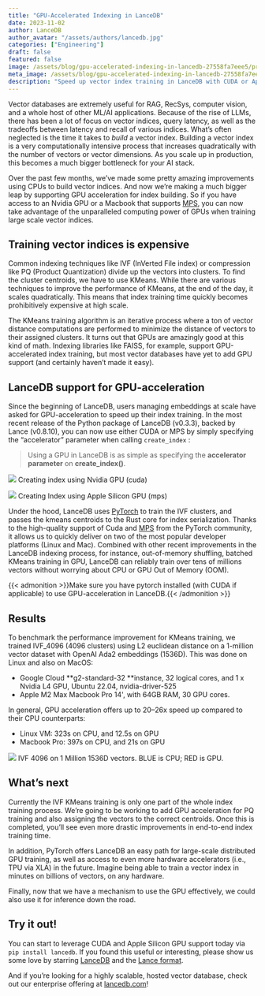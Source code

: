 ```yaml
---
title: "GPU-Accelerated Indexing in LanceDB"
date: 2023-11-02
author: LanceDB
author_avatar: "/assets/authors/lancedb.jpg"
categories: ["Engineering"]
draft: false
featured: false
image: /assets/blog/gpu-accelerated-indexing-in-lancedb-27558fa7eee5/preview-image.webp
meta_image: /assets/blog/gpu-accelerated-indexing-in-lancedb-27558fa7eee5/preview-image.webp
description: "Speed up vector index training in LanceDB with CUDA or Apple Silicon (MPS). See how GPU‑accelerated IVF/PQ training compares to CPU and how to enable it in code."
---
```


Vector databases are extremely useful for RAG, RecSys, computer vision, and a whole host of other ML/AI applications. Because of the rise of LLMs, there has been a lot of focus on vector indices, query latency, as well as the tradeoffs between latency and recall of various indices. What’s often neglected is the time it takes to *build* a vector index. Building a vector index is a very computationally intensive process that increases quadratically with the number of vectors or vector dimensions. As you scale up in production, this becomes a much bigger bottleneck for your AI stack.

Over the past few months, we’ve made some pretty amazing improvements using CPUs to build vector indices. And now we’re making a much bigger leap by supporting GPU acceleration for index building. So if you have access to an Nvidia GPU or a Macbook that supports [MPS](https://developer.apple.com/documentation/metalperformanceshaders), you can now take advantage of the unparalleled computing power of GPUs when training large scale vector indices.

## Training vector indices is expensive

Common indexing techniques like IVF (InVerted File index) or compression like PQ (Product Quantization) divide up the vectors into clusters. To find the cluster centroids, we have to use KMeans. While there are various techniques to improve the performance of KMeans, at the end of the day, it scales quadratically. This means that index training time quickly becomes prohibitively expensive at high scale.

The KMeans training algorithm is an iterative process where a ton of vector distance computations are performed to minimize the distance of vectors to their assigned clusters. It turns out that GPUs are amazingly good at this kind of math. Indexing libraries like FAISS, for example, support GPU-accelerated index training, but most vector databases have yet to add GPU support (and certainly haven’t made it easy).

## LanceDB support for GPU-acceleration

Since the beginning of LanceDB, users managing embeddings at scale have asked for GPU-acceleration to speed up their index training. In the most recent release of the Python package of LanceDB (v0.3.3), backed by Lance (v0.8.10), you can now use either CUDA or MPS by simply specifying the “accelerator” parameter when calling `create_index` :

> Using a GPU in LanceDB is as simple as specifying the **accelerator parameter** on **create_index()**.

![](https://miro.medium.com/v2/resize:fit:770/1*lZQRY7ed3FDGw-h3Sd1rTg.png)
Creating index using Nvidia GPU (cuda)

![](https://miro.medium.com/v2/resize:fit:770/1*ANrOLSEGd2XXy5vv5h1_WQ.png)
Creating Index using Apple Silicon GPU (mps)

Under the hood, LanceDB uses [PyTorch](https://pytorch.org/) to train the IVF clusters, and passes the kmeans centroids to the Rust core for index serialization. Thanks to the high-quality support of Cuda and [MPS](https://pytorch.org/docs/stable/notes/mps.html) from the PyTorch community, it allows us to quickly deliver on two of the most popular developer platforms (Linux and Mac). Combined with other recent improvements in the LanceDB indexing process, for instance, out-of-memory shuffling, batched KMeans training in GPU, LanceDB can reliably train over tens of millions vectors without worrying about CPU or GPU Out of Memory (OOM).

{{< admonition >}}Make sure you have pytorch installed (with CUDA if applicable) to use GPU-acceleration in LanceDB.{{< /admonition >}}

## Results

To benchmark the performance improvement for KMeans training, we trained IVF_4096 (4096 clusters) using L2 euclidean distance on a 1-million vector dataset with OpenAI Ada2 embeddings (1536D). This was done on Linux and also on MacOS:

- Google Cloud **g2-standard-32 **instance, 32 logical cores, and 1 x Nvidia L4 GPU, Ubuntu 22.04, nvidia-driver-525
- Apple M2 Max Macbook Pro 14', with 64GB RAM, 30 GPU cores.

In general, GPU acceleration offers up to 20–26x speed up compared to their CPU counterparts:

- Linux VM: 323s on CPU, and 12.5s on GPU
- Macbook Pro: 397s on CPU, and 21s on GPU

![](https://miro.medium.com/v2/resize:fit:770/1*9tRrnjLVnasYS1E9d1PRvA.png)
IVF 4096 on 1 Million 1536D vectors. BLUE is CPU; RED is GPU.

## What’s next

Currently the IVF KMeans training is only one part of the whole index training process. We’re going to be working to add GPU acceleration for PQ training and also assigning the vectors to the correct centroids. Once this is completed, you’ll see even more drastic improvements in end-to-end index training time.

In addition, PyTorch offers LanceDB an easy path for large-scale distributed GPU training, as well as access to even more hardware accelerators (i.e., TPU via XLA) in the future. Imagine being able to train a vector index in minutes on billions of vectors, on any hardware.

Finally, now that we have a mechanism to use the GPU effectively, we could also use it for inference down the road.

## Try it out!

You can start to leverage CUDA and Apple Silicon GPU support today via `pip install lancedb`. If you found this useful or interesting, please show us some love by starring [LanceDB](http://github.com/lancedb/lancedb) and the [Lance format](http://github.com/lancedb/lance).

And if you’re looking for a highly scalable, hosted vector database, check out our enterprise offering at [lancedb.com](https://lancedb.com/)!
